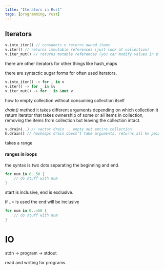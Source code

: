 ```yaml
---
title: "Iterators in Rust"
tags: [programming, rust]
---
```



## Iterators

```rust
v.into_iter() // consumers v returns owned items
v.iter() // returns immutable references (just look at collection)
v.iter_mut() // returns mutable references (you can modify values in place)
```

there are other iterators for other things like hash_maps

there are syntactic sugar forms for often used iterators.

```rust
v.into_iter() -> for _ in v
v.iter() -> for _ in &v
v.iter_mut() -> for _ in &mut v
```

how to empty collection without consuming collection itself

*drain()* method
it takes different arguments depending on which collection
it return iterator that takes ownership of some or all items in collection,  removing the items from collection but leaving the collection intact.

```rust
v.drain(..) // vector drain .. empty out entire collection
h.drain() // hashmaps drain doesn't take arguments, returns all kv pairs

```
takes a range

#### ranges in loops

the syntax is two dots separating the beginning and end.

```rust
for num in 0..50 {
	// do stuff with num
}
```
start is inclusive, end is exclusive.

if ..= is used the end will be inclusive

```rust
for num in 0..=50 {
	// do stuff with num
}
```


# IO

stdn -> program -> stdout

read and writing for programs